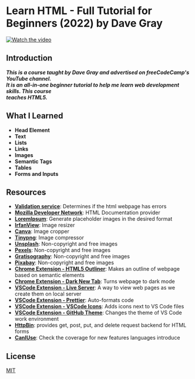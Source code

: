 # Learn HTML - Full Tutorial for Beginners (2022) by Dave Gray
[![Watch the video](https://img.youtube.com/vi/kUMe1FH4CHE/0.jpg)](https://www.youtube.com/watch?v=kUMe1FH4CHE)

## Introduction
***This is a course taught by Dave Gray and advertised on freeCodeCamp's YouTube channel.  <br>
It is an all-in-one beginner tutorial to help me learn web development skills. This course <br>
teaches HTML5.***

## What I Learned

* **Head Element**
* **Text**
* **Lists**
* **Links**
* **Images**
* **Semantic Tags**
* **Tables**
* **Forms and Inputs**

## Resources
* **[Validation service](https://validator.w3.org/)**: Determines if the html webpage has errors
* **[Mozilla Developer Network](https://developer.mozilla.org/en-US/)**: HTML Documentation provider
* **[LoremIpsum](https://loremipsum.io/21-of-the-best-placeholder-image-generators/)**: Generate placeholder images in the desired format
* **[IrfanView](https://www.irfanview.com/)**: Image resizer
* **[Canva](https://www.canva.com/)**: Image cropper
* **[Tinypng](https://tinypng.com/)**: Image compressor
* **[Unsplash](https://unsplash.com/)**: Non-copyright and free images
* **[Pexels](https://www.pexels.com/)**: Non-copyright and free images
* **[Gratisography](https://gratisography.com/)**: Non-copyright and free images
* **[Pixabay](https://pixabay.com/)**: Non-copyright and free images
* **[Chrome Extension - HTML5 Outliner](https://chromewebstore.google.com/detail/html5-outliner/afoibpobokebhgfnknfndkgemglggomo)**: Makes an outline of webpage based on semantic elements
* **[Chrome Extension - Dark New Tab](https://chromewebstore.google.com/detail/dark-new-tab/kcphhkbdlfggickaoeiahdcfhagfbajl?hl=en)**: Turns webpage to dark mode
* **[VSCode Extension - Live Server](https://marketplace.visualstudio.com/items?itemName=ritwickdey.LiveServer)**: A way to view web pages as we create them on local server
* **[VSCode Extension - Prettier](https://marketplace.visualstudio.com/items?itemName=esbenp.prettier-vscode)**: Auto-formats code
* **[VSCode Extension - VSCode Icons](https://marketplace.visualstudio.com/items?itemName=vscode-icons-team.vscode-icons)**: Adds icons next to VS Code files
* **[VSCode Extension - GitHub Theme](https://marketplace.visualstudio.com/items?itemName=GitHub.github-vscode-theme)**: Changes the theme of VS Code work environment
* **[HttpBin](https://httpbin.org/#/Auth)**: provides get, post, put, and delete request backend for HTML forms
* **[CanIUse](https://caniuse.com/)**: Check the coverage for new features languages introduce


## License
[MIT](https://opensource.org/licenses/MIT)
